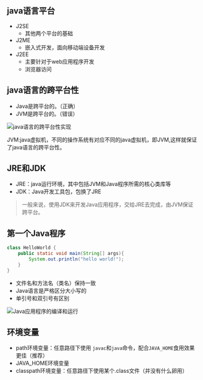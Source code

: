 ## java语言平台

- J2SE
    + 其他两个平台的基础
- J2ME
    + 嵌入式开发，面向移动端设备开发
- J2EE
    + 主要针对于web应用程序开发
    + 浏览器访问

## java语言的跨平台性

- Java是跨平台的。（正确）
- JVM是跨平台的。（错误）

![java语言的跨平台性实现](http://osswol0lp.bkt.clouddn.com/17-7-9/50675714.jpg)

JVM:java虚拟机，不同的操作系统有对应不同的java虚拟机，即JVM,这样就保证了java语言的跨平台性。

## JRE和JDK

- JRE：java运行环境，其中包括JVM和Java程序所需的核心类库等
- JDK：Java开发工具包，包换了JRE

>一般来说，使用JDK来开发Java应用程序，交给JRE去完成，由JVM保证跨平台。

## 第一个Java程序

```java
class HelloWorld {
    public static void main(String[] args){
        System.out.println("hello world!");
    }
}
```

- 文件名和方法名（类名）保持一致
- Java语言是严格区分大小写的
- 单引号和双引号有区别

![Java应用程序的编译和运行](http://osswol0lp.bkt.clouddn.com/17-7-9/4350188.jpg)

## 环境变量

- path环境变量：任意路径下使用 `javac`和`java`命令，配合`JAVA_HOME`食用效果更佳（推荐）
- JAVA_HOME环境变量
- classpath环境变量：任意路径下使用某个.class文件（并没有什么卵用）
